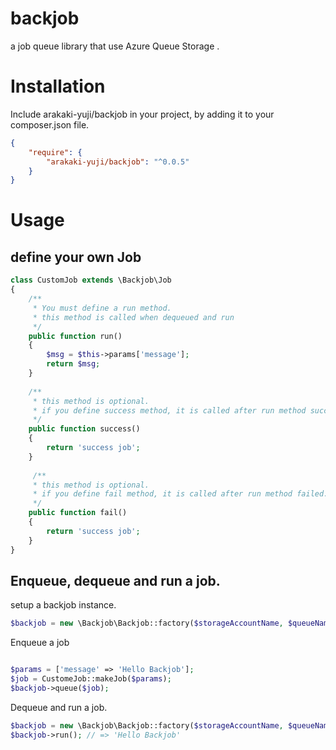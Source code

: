 # backjob

a job queue library that use Azure Queue Storage .

# Installation

Include arakaki-yuji/backjob in your project, by adding it to your composer.json file.

``` json
{
    "require": {
        "arakaki-yuji/backjob": "^0.0.5"
    }
}
```

# Usage

## define your own Job

``` php
class CustomJob extends \Backjob\Job
{
    /**
     * You must define a run method.
     * this method is called when dequeued and run
     */
    public function run()
    {
        $msg = $this->params['message'];
        return $msg;
    }
    
    /**
     * this method is optional.
     * if you define success method, it is called after run method successed.
     */
    public function success()
    {
        return 'success job';
    }
    
     /**
     * this method is optional.
     * if you define fail method, it is called after run method failed.
     */
    public function fail()
    {
        return 'success job';
    }
}
```



## Enqueue, dequeue and run a job.

setup a backjob instance.

``` php
$backjob = new \Backjob\Backjob::factory($storageAccountName, $queueName, $accessKey);

```

Enqueue a job

``` php

$params = ['message' => 'Hello Backjob'];
$job = CustomeJob::makeJob($params);
$backjob->queue($job);
```

Dequeue and run a job.

``` php
$backjob = new \Backjob\Backjob::factory($storageAccountName, $queueName, $accessKey);
$backjob->run(); // => 'Hello Backjob'

```
